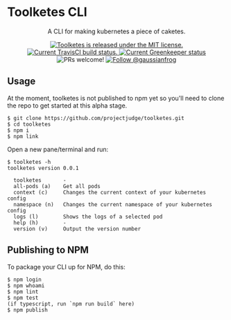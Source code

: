 # Toolketes CLI

</h3>
<p align="center">
  A CLI for making kubernetes a piece of caketes.
</p>
<p align="center">
  <a href="https://github.com/projectjudge/toolketes/blob/master/LICENSE">
    <img src="https://img.shields.io/badge/license-MIT-blue.svg" alt="Toolketes is released under the MIT license." />
  </a>
  <a href="https://travis-ci.org/projectjudge/toolketes">
    <img src="https://travis-ci.org/projectjudge/toolketes.svg?branch=master" alt="Current TravisCI build status." />
  </a>
  <a href="https://greenkeeper.io/">
    <img src="https://badges.greenkeeper.io/projectjudge/toolketes.svg" alt="Current Greenkeeper status" />
  </a>
  <a >
    <img src="https://img.shields.io/badge/PRs-welcome-brightgreen.svg" alt="PRs welcome!" />
  </a>
  <a href="https://twitter.com/intent/follow?screen_name=gaussianfrog">
    <img src="https://img.shields.io/twitter/follow/gaussianfrog.svg?label=Follow%20@gaussianfrog" alt="Follow @gaussianfrog" />
  </a>
</p>

## Usage

At the moment, toolketes is not published to npm yet so you'll need to clone the repo to get started at this alpha stage.

```shell
$ git clone https://github.com/projectjudge/toolketes.git
$ cd toolketes
$ npm i
$ npm link
```

Open a new pane/terminal and run:

```shell
$ toolketes -h
toolketes version 0.0.1

  toolketes       -
  all-pods (a)    Get all pods
  context (c)     Changes the current context of your kubernetes config
  namespace (n)   Changes the current namespace of your kubernetes config
  logs (l)        Shows the logs of a selected pod
  help (h)        -
  version (v)     Output the version number
```

## Publishing to NPM

To package your CLI up for NPM, do this:

```shell
$ npm login
$ npm whoami
$ npm lint
$ npm test
(if typescript, run `npm run build` here)
$ npm publish
```
